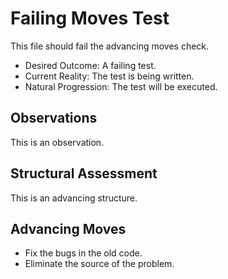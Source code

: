 # Failing Moves Test

This file should fail the advancing moves check.

- Desired Outcome: A failing test.
- Current Reality: The test is being written.
- Natural Progression: The test will be executed.

## Observations

This is an observation.

## Structural Assessment

This is an advancing structure.

## Advancing Moves

- Fix the bugs in the old code.
- Eliminate the source of the problem.
